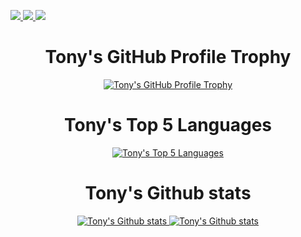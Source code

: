<p>
  <a href="https://antonius.cc">
    <img src="https://img.shields.io/badge/Blog-Antonius.cc-blue?style=for-the-badge&labelColor=9fa9ff&color=ce95ff&logo=creativecommons&cacheSeconds=3600" />
  </a>          
  <a href="https://github.com/waiting33118">
    <img src="https://img.shields.io/badge/GitHub-100000?style=for-the-badge&logo=github&logoColor=white" />
  </a>
  <a href="mailto:waiting33118@gmail.com">
    <img src="https://img.shields.io/badge/Gmail-D14836?style=for-the-badge&logo=gmail&logoColor=white"/>
  </a>
</p>

<h1 align="center">Tony's GitHub Profile Trophy</h1>

<p align=center>
  <a href="https://github.com/ryo-ma/github-profile-trophy"><img src="https://github-profile-trophy.vercel.app/?username=waiting33118&theme=nord&margin-w=1&margin-h=1&no-frame=true&&row=1" alt="Tony's GitHub Profile Trophy"></a>
</p>

<h1 align="center">Tony's Top 5 Languages</h1>

<p align=center>
  <a href="https://github.com/anuraghazra/github-readme-stats"><img src="https://github-readme-stats.vercel.app/api/top-langs/?username=waiting33118&layout=compact&theme=nord&show_icons=true" alt="Tony's Top 5 Languages"></a>
</p>

<h1 align=center>Tony's Github stats</h1>
<p align="center">
  <a href="https://github.com/anuraghazra/github-readme-stats">
    <img src="https://github-readme-stats.vercel.app/api?username=waiting33118&show_icons=true&theme=nord" alt="Tony's Github stats"/>
  </a>
  <a href="https://github.com/DenverCoder1/github-readme-streak-stats">
  <img src="http://github-readme-streak-stats.herokuapp.com?user=waiting33118&theme=nord&date_format=M%20j%5B%2C%20Y%5D" alt="Tony's Github stats"/>
  </a>
  
</p>
